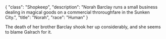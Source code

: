 {
    "class": "Shopkeep",
    "description": "Norah Barclay runs a small business dealing in magical goods on a commercial throroughfare in the Sunken City.",
    "title": "Norah",
    "race": "Human"
}

The death of her brother Barclay shook her up considerably, and she seems to blame Galrach for it.